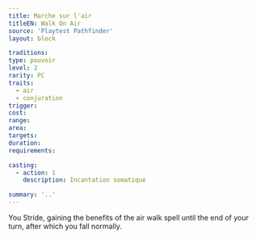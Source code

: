 ```yaml
---
title: Marche sur l'air
titleEN: Walk On Air
source: 'Playtest Pathfinder'
layout: block

traditions:
type: pouvoir
level: 2
rarity: PC
traits:
  - air
  - conjuration
trigger: 
cost: 
range: 
area: 
targets: 
duration: 
requirements: 

casting:
  - action: 1
    description: Incantation somatique

summary: '..'
---
```

You Stride, gaining the benefits of the air walk spell until the end of your turn, after which you fall normally.